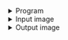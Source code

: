 <details><summary>Program</summary>
<p>
  
```python
# Edges detection using Python - Full program
# 1. Import Numpy and related packages
from PIL import Image, ImageDraw
import numpy as np
from math import sqrt
import requests

# 2. Load image remotely and define scaling variables
input_image = Image.open("/resources/data/coin.jpg")
input_pixels = input_image.load()
width, height = input_image.width, input_image.height

# 3. Create output image
output_image = Image.new("RGB", input_image.size)
draw = ImageDraw.Draw(output_image)

# 4. Convert image to grayscale
intensity = np.zeros((width, height))
for x in range(width):
    for y in range(height):
        intensity[x, y] = sum(input_pixels[x, y]) / 2

# 5. Compute intensity convolution using a for loop
for x in range(1, input_image.width - 1):
    for y in range(1, input_image.height - 1):
        magx = intensity[x + 1, y] - intensity[x - 1, y]
        magy = intensity[x, y + 1] - intensity[x, y - 1]

        # 6. Draw magnitude in black and white
        color = int(sqrt(magx**2 + magy**2))
        draw.point((x, y), (color, color, color))

# 7. Print out input and output images      
display(input_image, output_image)
output_image.save("output_image.png")
```

</p>
</details>

<details><summary>Input image</summary>
<p>
  
[![input-image.png](https://i.postimg.cc/s1Ch0jd5/input-image.png)](https://postimg.cc/n9TrXtLL)

</p>
</details>

<details><summary>Output image</summary>
<p>
  
[![output-image.png](https://i.postimg.cc/Lsxj6FLM/output-image.png)](https://postimg.cc/4KhYBMW8)

</p>
</details>
